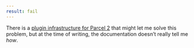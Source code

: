 ```yaml
---
result: fail
---
```


There is a [plugin infrastructure for Parcel 2](https://github.com/parcel-bundler/parcel/tree/bb5ad3d1adaebb42514750b12d8f7470d66a7bd9) that might let me solve this problem, but at the time of writing, the documentation doesn’t really tell me _how_.

